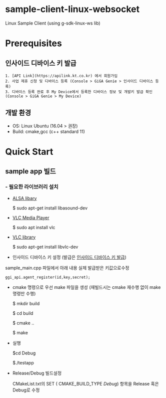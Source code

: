 # sample-client-linux-websocket
Linux Sample Client (using g-sdk-linux-ws lib)
# Prerequisites

## 인사이드 디바이스 키 발급
    1. [API Link](https://apilink.kt.co.kr) 에서 회원가입 
    2. 사업 제휴 신청 및 디바이스 등록 (Console > GiGA Genie > 인사이드 디바이스 등록)
    3. 디바이스 등록 완료 후 My Device에서 등록한 디바이스 정보 및 개발키 발급 확인 (Console > GiGA Genie > My Device)

## 개발 환경
*   OS: Linux Ubuntu (16.04 > 권장)
*   Build: cmake,gcc (c++ standard 11)


# Quick Start
    

## sample app 빌드
### - 필요한 라이브러리 설치

* [ALSA libary](https://www.alsa-project.org/wiki/Main_Page)

    $ sudo apt-get install libasound-dev
* [VLC Media Player](https://www.videolan.org/index.ko.html)

    $ sudo apt install vlc
* [VLC library](https://www.videolan.org/vlc/libvlc.html)

    $ sudo apt-get install libvlc-dev

* 인사이드 디바이스 키 설정 (발급은 [인사이드 디바이스 키 발급](https://gitlab.gigagenie.ai/gigagenie-inside/g-sdk-linux-ws#%EC%9D%B8%EC%82%AC%EC%9D%B4%EB%93%9C-%EB%94%94%EB%B0%94%EC%9D%B4%EC%8A%A4-%ED%82%A4-%EB%B0%9C%EA%B8%89))

sample_main.cpp 파일에서 아래 내용 실제 발급받은 키값으로수정

`ggi_api.agent_register(id,key,secret);`

* cmake 명령으로 우선 make 파일을 생성 (재빌드시는 cmake 재수행 없이 make 명령만 수행)

    $ mkdir build
    
    $ cd build
    
    $ cmake ..
    
    $ make
    
* 실행

    $cd Debug
    
    $./testapp
    
* Release/Debug 빌드설정 

    CMakeList.txt의 SET ( CMAKE_BUILD_TYPE *Debug*) 항목을 Release 혹은 Debug로 수정
